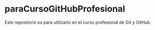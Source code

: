 # paraCursoGitHubProfesional
Este repositorio es para utilizarlo en el curso profesional de Git y GitHub

